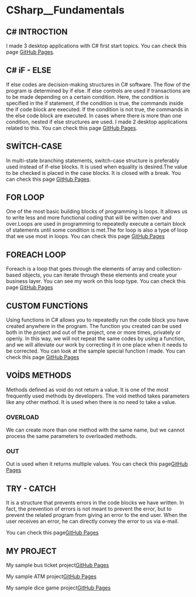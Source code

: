 # CSharp__Fundamentals

## C# INTROCTION
I made 3 desktop applications with C# first start topics.
You can check this page [GitHub Pages](https://github.com/oguzhanKomcu/CSharp__Fundamentals/tree/master/01.Introduction).

## C# iF - ELSE
If else codes are decision-making structures in C# software. The flow of the program is determined by if else. If else controls are used if transactions are to be made depending on a certain condition. Here, the condition is specified in the if statement, if the condition is true, the commands inside the if code block are executed. If the condition is not true, the commands in the else code block are executed. In cases where there is more than one condition, nested if else structures are used. I made 2 desktop applications related to this.
You can check this page [GitHub Pages](https://github.com/oguzhanKomcu/CSharp__Fundamentals/blob/master/02_iF_ELse/Form1.cs).

## SWİTCH-CASE
In multi-state branching statements, switch-case structure is preferably used instead of if-else blocks. It is used when equality is desired.The value to be checked is placed in the case blocks. It is closed with a break.
You can check this page [GitHub Pages](https://github.com/oguzhanKomcu/CSharp__Fundamentals/blob/master/03_SwiTch_CaSe/Form1.cs).

## FOR LOOP
One of the most basic building blocks of programming is loops. It allows us to write less and more functional coding that will be written over and over.Loops are used in programming to repeatedly execute a certain block of statements until some condition is met.The for loop is also a type of loop that we use most in loops.
You can check this page [GitHub Pages](https://github.com/oguzhanKomcu/CSharp__Fundamentals/blob/master/04_FoR_CYCLE/Form1.cs)
## FOREACH LOOP
Foreach is a loop that goes through the elements of array and collection-based objects, you can iterate through these elements and create your business layer. You can see my work on this loop type.
You can check this page [GitHub Pages](https://github.com/oguzhanKomcu/CSharp__Fundamentals/blob/master/ForeacH_Examples/Form1.cs)
## CUSTOM FUNCTİONS
Using functions in C# allows you to repeatedly run the code block you have created anywhere in the program. The function you created can be used both in the project and out of the project, one or more times, privately or openly. In this way, we will not repeat the same codes by using a function, and we will alleviate our work by correcting it in one place when it needs to be corrected. You can look at the sample special function I made.
You can check this page [GitHub Pages](https://github.com/oguzhanKomcu/CSharp__Fundamentals/blob/master/Custom_Functions/Form1.cs)

## VOİDS METHODS
Methods defined as void do not return a value. It is one of the most frequently used methods by developers. The void method takes parameters like any other method. It is used when there is no need to take a value.

### OVERLOAD
We can create more than one method with the same name, but we cannot process the same parameters to overloaded methods.

### OUT
Out is used when it returns multiple values.
You can check this page[GitHub Pages](https://github.com/oguzhanKomcu/CSharp__Fundamentals/blob/master/VOID_METHODS1/Form1.cs)

## TRY - CATCH
It is a structure that prevents errors in the code blocks we have written. In fact, the prevention of errors is not meant to prevent the error, but to prevent the related program from giving an error to the end user. When the user receives an error, he can directly convey the error to us via e-mail.

You can check this page[GitHub Pages](https://github.com/oguzhanKomcu/CSharp__Fundamentals/blob/master/Try_Catch1/Form1.cs)

## MY PROJECT

My sample bus ticket project[GitHub Pages](https://github.com/oguzhanKomcu/CSharp__Fundamentals/tree/master/Bus_Ticket_Project)

My sample ATM project[GitHub Pages](https://github.com/oguzhanKomcu/CSharp__Fundamentals/tree/master/ATM_PROJECT)

My sample dice game project[GitHub Pages](https://github.com/oguzhanKomcu/CSharp__Fundamentals/tree/master/Dice_Game_Project)



